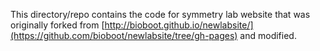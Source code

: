 
This directory/repo contains the code for symmetry lab website that was originally forked from [http://bioboot.github.io/newlabsite/](https://github.com/bioboot/newlabsite/tree/gh-pages) and modified.

